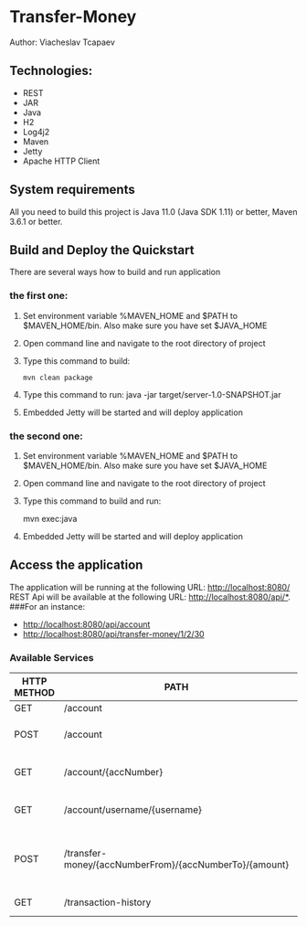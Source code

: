 Transfer-Money
==============================================================================================
Author: Viacheslav Tcapaev

Technologies:
------------ 
- REST 
- JAR 
- Java
- H2
- Log4j2 
- Maven
- Jetty
- Apache HTTP Client

System requirements
-------------------

All you need to build this project is Java 11.0 (Java SDK 1.11) or better, Maven 3.6.1 or better.

Build and Deploy the Quickstart
-------------------------

There are several ways how to build and run application
 
### the first one:
 1. Set environment variable %MAVEN_HOME and $PATH to $MAVEN_HOME/bin. Also make sure you have set $JAVA_HOME  
 2. Open command line and navigate to the root directory of project
 3. Type this command to build:

        mvn clean package 

 4. Type this command to run:
        java -jar target/server-1.0-SNAPSHOT.jar

 6. Embedded Jetty will be started and will deploy application
 
### the second one:
  1. Set environment variable %MAVEN_HOME and $PATH to $MAVEN_HOME/bin. Also make sure you have set $JAVA_HOME  
  2. Open command line and navigate to the root directory of project
  3. Type this command to build and run:
        
        mvn exec:java
        
  4. Embedded Jetty will be started and will deploy application 
 


Access the application
---------------------

The application will be running at the following URL: <http://localhost:8080/>
REST Api will be available at the following URL: <http://localhost:8080/api/*>. 
###For an instance: 
- <http://localhost:8080/api/account>
- <http://localhost:8080/api/transfer-money/1/2/30>

### Available Services

| HTTP METHOD | PATH | USAGE |
| -----------| ------ | ------ |
| GET | /account | get all users | 
| POST | /account | create a new account | 
| GET | /account/{accNumber} | get account by account number | 
| GET | /account/username/{username} | get accounts by username |
| POST | /transfer-money/{accNumberFrom}/{accNumberTo}/{amount} | transfer money from one account to another
| GET | /transaction-history | find all transactions  
